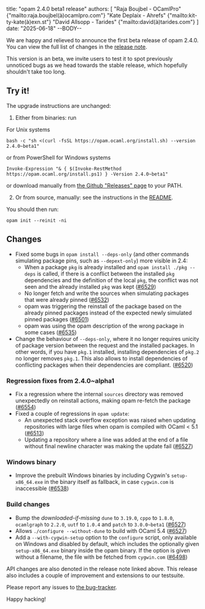 title: "opam 2.4.0 beta1 release"
authors: [
  "Raja Boujbel - OCamlPro" {"mailto:raja.boujbel(à)ocamlpro.com"}
  "Kate Deplaix - Ahrefs" {"mailto:kit-ty-kate(à)exn.st"}
  "David Allsopp - Tarides" {"mailto:david(à)tarides.com"}
]
date: "2025-06-18"
--BODY--

We are happy and relieved to announce the first beta release of opam 2.4.0.
You can view the full list of changes in the
[release note](https://github.com/ocaml/opam/releases/tag/2.4.0-beta1).

This version is an beta, we invite users to test it to spot previously
unnoticed bugs as we head towards the stable release, which hopefully
shouldn't take too long.

## Try it!

The upgrade instructions are unchanged:

1. Either from binaries: run

For Unix systems
```
bash -c "sh <(curl -fsSL https://opam.ocaml.org/install.sh) --version 2.4.0~beta1"
```
or from PowerShell for Windows systems
```
Invoke-Expression "& { $(Invoke-RestMethod https://opam.ocaml.org/install.ps1) } -Version 2.4.0~beta1"
```
or download manually from [the Github "Releases" page](https://github.com/ocaml/opam/releases/tag/2.4.0-beta1) to your PATH.

2. Or from source, manually: see the instructions in the [README](https://github.com/ocaml/opam/tree/2.4.0-beta1#compiling-this-repo).


You should then run:
```
opam init --reinit -ni
```


## Changes

* Fixed some bugs in `opam install --deps-only` (and other commands simulating package pins, such as `--depext-only`) more visible in 2.4:
  * When a package `pkg` is already installed and `opam install ./pkg --deps` is called, if there is a conflict between the installed `pkg` dependencies and the definition of the local `pkg`, the conflict was not seen and the already installed `pkg` was kept ([#6529](https://github.com/ocaml/opam/issues/6529))
  * No longer fetch and write the sources when simulating packages that were already pinned ([#6532](https://github.com/ocaml/opam/issues/6532))
  * opam was triggering the reinstall of the package based on the already pinned packages instead of the expected newly simulated pinned packages ([#6501](https://github.com/ocaml/opam/issues/6501))
  * opam was using the opam description of the wrong package in some cases ([#6535](https://github.com/ocaml/opam/issues/6535))
* Change the behaviour of `--deps-only`, where it no longer requires unicity of package version between the request and the installed packages. In other words, if you have `pkg.1` installed, installing dependencies of `pkg.2` no longer removes `pkg.1`. This also allows to install dependencies of conflicting packages when their dependencies are compliant. ([#6520](https://github.com/ocaml/opam/issues/6520))
  
### Regression fixes from 2.4.0~alpha1
* Fix a regression where the internal `sources` directory was removed unexpectedly on reinstall actions, making opam re-fetch the package ([#6554](https://github.com/ocaml/opam/issues/6554))
* Fixed a couple of regressions in `opam update`:
  * An unexpected stack overflow exception was raised when updating repositories with large files when opam is compiled with OCaml < 5.1 ([#6513](https://github.com/ocaml/opam/issues/6513))
  * Updating a repository where a line was added at the end of a file without final newline character was making the update fail ([#6527](https://github.com/ocaml/opam/issues/6527))

### Windows binary
* Improve the prebuilt Windows binaries by including Cygwin's `setup-x86_64.exe` in the binary itself as fallback, in case `cygwin.com` is inaccessible ([#6538](https://github.com/ocaml/opam/issues/6538))

### Build changes
* Bump the _downloaded-if-missing_ `dune` to `3.19.0`, `cppo` to `1.8.0`, `ocamlgraph` to `2.2.0`, `uutf` to `1.0.4` and `patch` to `3.0.0~beta1` ([#6527](https://github.com/ocaml/opam/issues/6527))
* Allows `./configure --without-dune` to build with OCaml 5.4 ([#6527](https://github.com/ocaml/opam/issues/6527))
* Add a `--with-cygwin-setup` option to the `configure` script, only available on Windows and disabled by default, which includes the optionally given `setup-x86_64.exe` binary inside the opam binary. If the option is given without a filename, the file with be fetched from `cygwin.com` ([#6498](https://github.com/ocaml/opam/issues/6498))
  

API changes are also denoted in the release note linked above.
This release also includes a couple of improvement and extensions to our testsuite.



Please report any issues to [the bug-tracker](https://github.com/ocaml/opam/issues).

Happy hacking!
